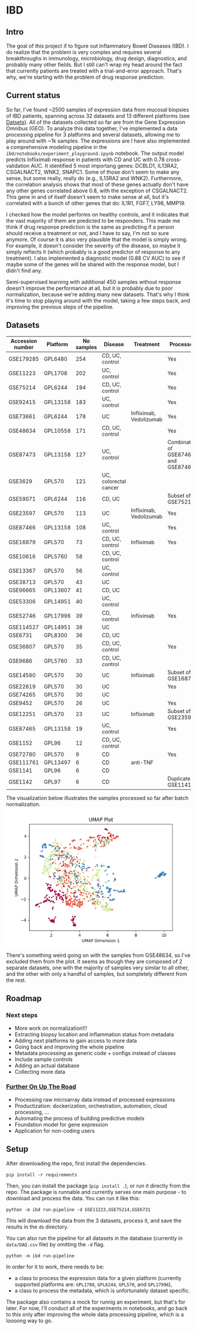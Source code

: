 # IBD

## Intro
The goal of this project if to figure out Inflammatory Bowel Diseases (IBD).
I do realize that the problem is very complex and requires several breakthroughs in immunology, microbiology, drug design, diagnostics, and probably many other fields.
But I still can't wrap my head around the fact that currently patients are treated with a trial-and-error approach.
That's why, we're starting with the problem of drug response prediction.

## Current status
So far, I've found ~2500 samples of expression data from mucosal biopsies of IBD patients, spanning across 32 datasets and 13 different platforms (see [Datsets](#datasets)).
All of the datasets collected so far are from the Gene Expression Omnibus (GEO).
To analyze this data together, I've implemented a data processing pipeline for 3 platforms and several datasets, allowing me to play around with ~1k samples.
The expressions are 
I have also implemented a comprehensive modeling pipeline in the ```ibd/notebooks/experiment_playground.ipynb``` notebook.
The output model predicts Infliximab response in patients with CD and UC with 0.78 cross-validation AUC.
It identified 5 most importang genes: DCBLD1, IL13RA2, CSGALNACT2, WNK2, SNAPC1.
Some of those don't seem to make any sense, but some really, really do (e.g., IL13RA2 and WNK2).
Furthermore, the correlation analysis shows that most of these genes actually don't have any other genes correlated above 0.8, with the exception of CSGALNACT2.
This gene in and of itself doesn't seem to make sense at all, but it's correlated with a bunch of other genes that do: IL1R1, FGF7, LY96, MMP19.

I checked how the model performs on healthy controls, and it indicates that the vast majority of them are predicted to be responders.
This made me think if drug response prediction is the same as predicting if a person should receive a treatment or not, and I have to say, I'm not so sure anymore.
Of course it is also very plausible that the model is simply wrong.
For example, it doesn't consider the severity of the disease, so maybe it simply reflects it (which probably is a good predictor of response to any treatment).
I also implemented a diagnostic model (0.88 CV AUC) to see if maybe some of the genes will be shared with the response model, but I didn't find any.

Semi-supervised learning with additional 450 samples without response doesn't improve the performance at all, but it is probably due to poor normalization, because we're adding many new datasets.
That's why I think it's time to stop playing around with the model, taking a few steps back, and improving the previous steps of the pipeline.

## Datasets

Accession number|Platform|No samples|Disease|Treatment|Processed
-|-|-|-|-|-
GSE179285|GPL6480|254|CD, UC, control||Yes
GSE11223|GPL1708|202|UC, control||Yes
GSE75214|GPL6244|194|CD, UC, control||Yes
GSE92415|GPL13158|183|UC, control||Yes
GSE73661|GPL6244|178|UC|Infliximab, Vedolizumab|Yes
GSE48634|GPL10558|171|CD, UC, control||Yes
GSE87473|GPL13158|127|UC, control||Combination of GSE87465 and GSE87466
GSE3629|GPL570|121|UC, colorectal cancer||
GSE59071|GPL6244|116|CD, UC||Subset of GSE75214
GSE23597|GPL570|113|UC|Infliximab, Vedolizumab|Yes
GSE87466|GPL13158|108|UC, control||Yes
GSE16879|GPL570|73|CD, UC, control|Infliximab|Yes
GSE10616|GPL5760|58|CD, UC, control||
GSE13367|GPL570|56|UC, control||
GSE38713|GPL570|43|UC||
GSE96665|GPL13607|41|CD, UC||
GSE53306|GPL14951|40|UC, control||
GSE52746|GPL17996|39|CD, control|Infliximab|Yes
GSE114527|GPL14951|38|UC||
GSE6731|GPL8300|36|CD, UC||
GSE36807|GPL570|35|CD, UC, control||Yes
GSE9686|GPL5760|33|CD, UC, control||
GSE14580|GPL570|30|UC|Infliximab|Subset of GSE16879
GSE22619|GPL570|30|UC||Yes
GSE74265|GPL570|30|UC||
GSE9452|GPL570|26|UC||Yes
GSE12251|GPL570|23|UC|Infliximab|Subset of GSE23597
GSE87465|GPL13158|19|UC, control||Yes
GSE1152|GPL96|12|CD, UC, control||
GSE72780|GPL570|9|CD||Yes
GSE111761|GPL13497|6|CD|anti-TNF|
GSE1141|GPL96|6|CD||
GSE1142|GPL97|6|CD||Duplicate of GSE1141

The visualization below illustrates the samples processed so far after batch normalization.
![image info](results/umap.png)

There's something weird going on with the samples from GSE48634, so I've excluded them from the plot.
It seems as though they are composed of 2 separate datasets, one with the majority of samples very similar to all other, and the other with only a handful of samples, but sompletely different from the rest.

## Roadmap

### Next steps
- More work on normalization!!!
- Extracting biopsy location and inflammation status from metadata
- Adding next platforms to gain access to more data
- Going back and improving the whole pipeline
- Metadata processing as generic code + configs instead of classes
- Include sample controls
- Adding an actual database
- Collecting more data

### [Further On Up The Road](https://www.youtube.com/watch?v=h5aVK70P88k)
- Processing raw microarray data instead of processed expressions
- Productization: dockerization, orchestration, automation, cloud processing, ...
- Automating the process of building predictive models
- Foundation model for gene expression
- Application for non-coding users

## Setup
After downloading the repo, first install the dependencies.
```
pip install -r requirements
```

Then, you can install the package (```pip install .```), or run it directly from the repo.
The package is runnable and currently serves one main purpose - to download and process the data.
You can run it like this:
```
python -m ibd run-pipeline -d GSE11223,GSE75214,GSE6731
```
This will download the data from the 3 datasets, process it, and save the results in the ```db``` directory.

You can also run the pipeline for all datasets in the database (currently in ```data/DAQ.csv``` file) by omitting the ```-d``` flag.
```
python -m ibd run-pipeline
`````

In order for it to work, there needs to be:
- a class to process the expression data for a given platform (currently supported platforms are: ```GPL1708```, ```GPL6244```, ```GPL570```, and ```GPL17996```),
- a class to process the metadata, which is unfortunately dataset specific.

The package also contains a mock for runnig an experiment, but that's for later.
For now, I'll conduct all of the experiments in notebooks, and go back to this only after improving the whole data processing pipeline, which is a loooong way to go.
